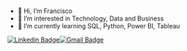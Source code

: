- 👋 Hi, I’m Francisco
- 👀 I’m interested in Technology, Data and Business
- 🌱 I’m currently learning SQL, Python, Power BI, Tableau

[![Linkedin Badge](https://img.shields.io/badge/-Follow_Me-blue?style=for-the-badge&logo=Linkedin&logoColor=white&link=https://www.linkedin.com/in/fran-morales////)](https://www.linkedin.com/in/fran-morales/)[![Gmail Badge](https://img.shields.io/badge/-Contact_Me-d44638?style=for-the-badge&logo=Gmail&logoColor=white&link=mailto:franmoralesmdp@gmail)](mailto:franmoralesmdp@gmail.com)
<!---
morales-francisco/morales-francisco is a ✨ special ✨ repository because its `README.md` (this file) appears on your GitHub profile.
You can click the Preview link to take a look at your changes.
--->
